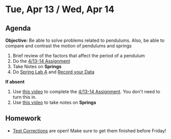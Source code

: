 Tue, Apr 13 / Wed, Apr 14
==================

Agenda
---------
**Objective:** Be able to solve problems related to pendulums.  Also, be able to compare and contrast the motion of pendulums and springs

1. Brief review of the factors that affect the period of a pendulum
2. Do the [4/13-14 Assignment][4/13]
3. Take Notes on **Springs**
4. Do [Spring Lab A][lab] and [Record your Data][data]


**If absent**

1. Use [this video][vid1] to complete the [4/13-14 Assignment][4/13].  You don't need to turn this in.
2. Use [this video][vid2] to take notes on **Springs**


Homework 
-------------
- [Test Corrections][correct] are open!  Make sure to get them finished before Friday!

[correct]: https://avon.schoology.com/assignment/4835420000/
[4/13]: https://avon.schoology.com/assignment/4858310642/
[lab]: https://avon.schoology.com/course/2624603689/materials/gp/4859615315
[data]: https://avoncsc-my.sharepoint.com/:x:/g/personal/zjrohrbach_avon-schools_org/EbtSgAQjq21NgYTkEgo9T60BuFAVKdx9iyCF2k5xgej8HQ?e=OO2iCB
[vid1]: https://avon.schoology.com/course/2624603689/materials/gp/4862098053
[vid2]: https://avon.schoology.com/course/2624603689/materials/gp/4862097990

<!--stackedit_data:
eyJoaXN0b3J5IjpbLTgwMzYwMzE3MSw4OTY4MDAzOTIsMTE5Nz
kzMDcwNSw4OTA2NjE0MjksMTAyMzA1MzA1NSwtMTUwNTM1OTQ0
OCwtMTM4ODg4MDczNiwtMTQ4NzEyNjIzOSwtMjA2NDE0MDY2Ni
wxMjc0MTUyMTgzLC0yMDYzNDY2ODM0LC0xODg4NDg2MzYsLTUx
Mjg1NDIwOCwtMTk2NTA0MDA1NSwtMzE4NjgwNzI2LDE1OTg4MT
UyMzgsMTE4NzkyNTkzNiw3MDIzOTQ5MjgsNjI5MjM3NzYsMTc2
ODIxNTc5XX0=
-->